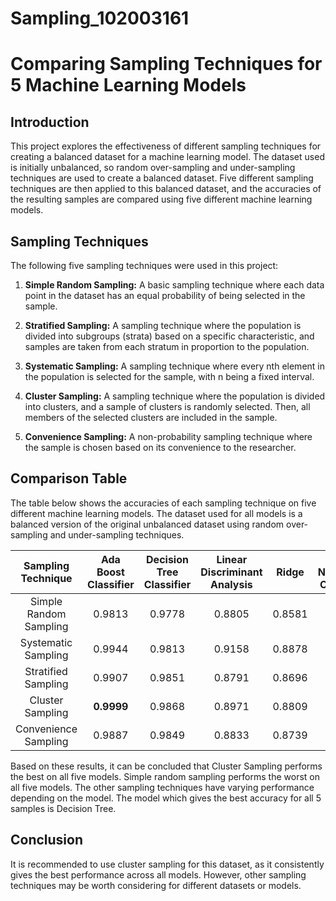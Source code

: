 # Sampling_102003161
# Comparing Sampling Techniques for 5 Machine Learning Models

## Introduction

This project explores the effectiveness of different sampling techniques for creating a balanced dataset for a machine learning model. The dataset used is initially unbalanced, so random over-sampling and under-sampling techniques are used to create a balanced dataset. Five different sampling techniques are then applied to this balanced dataset, and the accuracies of the resulting samples are compared using five different machine learning models.

## Sampling Techniques

The following five sampling techniques were used in this project:

1. **Simple Random Sampling:** A basic sampling technique where each data point in the dataset has an equal probability of being selected in the sample.

2. **Stratified Sampling:** A sampling technique where the population is divided into subgroups (strata) based on a specific characteristic, and samples are taken from each stratum in proportion to the population.

3. **Systematic Sampling:** A sampling technique where every nth element in the population is selected for the sample, with n being a fixed interval.

4. **Cluster Sampling:** A sampling technique where the population is divided into clusters, and a sample of clusters is randomly selected. Then, all members of the selected clusters are included in the sample.

5. **Convenience Sampling:** A non-probability sampling technique where the sample is chosen based on its convenience to the researcher.

## Comparison Table

The table below shows the accuracies of each sampling technique on five different machine learning models. The dataset used for all models is a balanced version of the original unbalanced dataset using random over-sampling and under-sampling techniques.

| Sampling Technique | Ada Boost Classifier | Decision Tree Classifier | Linear Discriminant Analysis | Ridge | K Neighbors Classifier |
|:---------------:|:---------------:|:---------------:|:---------------:|:---------------:|:---------------:|
| Simple Random Sampling | 0.9813 | 0.9778 | 0.8805 | 0.8581 | 0.8951 |
| Systematic Sampling | 0.9944 | 0.9813 | 0.9158 | 0.8878 | 0.9493 |
| Stratified Sampling | 0.9907 | 0.9851 | 0.8791 | 0.8696 | 0.9498 |
| Cluster Sampling | **0.9999** | 0.9868 | 0.8971 | 0.8809 | 0.9691 |
| Convenience Sampling | 0.9887 | 0.9849 | 0.8833 | 0.8739 | 0.9623 |

Based on these results, it can be concluded that Cluster Sampling performs the best on all five models. Simple random sampling performs the worst on all five models. The other sampling techniques have varying performance depending on the model. The model which gives the best accuracy for all 5 samples is Decision Tree.

## Conclusion

It is recommended to use cluster sampling for this dataset, as it consistently gives the best performance across all models. However, other sampling techniques may be worth considering for different datasets or models.
 
